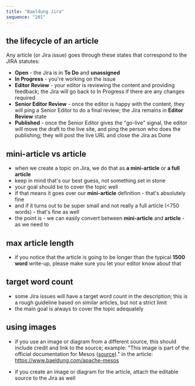 ```yaml
---
title: "Baeldung Jira"
sequence: "201"
---
```


## the lifecycle of an article

Any article (or Jira issue) goes through these states that correspond to the JIRA statutes:

- **Open** - the Jira is in **To Do** and **unassigned**
- **In Progress** - you're working on the issue
- **Editor Review** - your editor is reviewing the content and providing feedback; the Jira will go back to In Progress if there are any changes required
- **Senior Editor Review** - once the editor is happy with the content, they will ping a Senior Editor to do a final review; the Jira remains in **Editor Review** state
- **Published** - once the Senior Editor gives the "go-live" signal, the editor will move the draft to the live site, and ping the person who does the publishing; they will post the live URL and close the Jira as Done

## mini-article vs article

- when we create a topic on Jira, we do that as **a mini-article** or **a full article**
- keep in mind that's our best guess, not something set in stone
- your goal should be to cover the topic well
- if that means it goes over our **mini-article** definition - that's absolutely fine
- and if it turns out to be super small and not really a full article (<750 words) - that's fine as well
- the point is - we can easily convert between **mini-article** and **article** - as we need to

## max article length

- if you notice that the article is going to be longer than the typical **1500 word** write-up, please make sure you let your editor know about that

## target word count

- some Jira issues will have a target word count in the description; this is a rough guideline based on similar articles, but not a strict limit
- the main goal is always to cover the topic adequately

## using images

- if you use an image or diagram from a different source, this should include credit and link to the source;
  example: "This image is part of the official documentation for Mesos
  ([source](https://mesos.apache.org/assets/img/documentation/architecture3.jpg))."
  in the article: https://www.baeldung.com/apache-mesos

- if you create an image or diagram for the article, attach the editable source to the Jira as well

